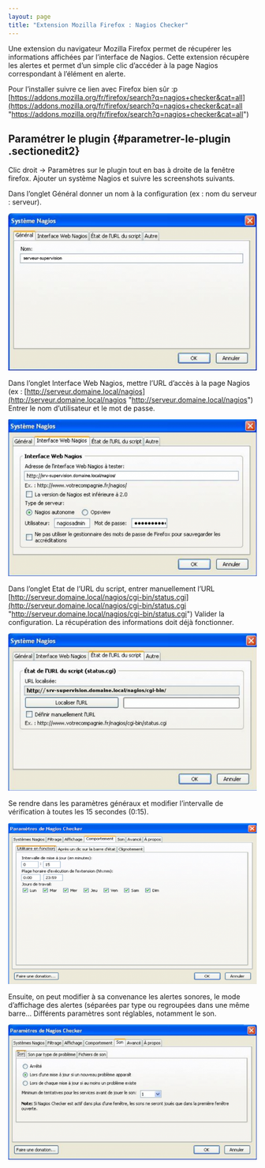 ```yaml
---
layout: page
title: "Extension Mozilla Firefox : Nagios Checker"
---
```


Une extension du navigateur Mozilla Firefox permet de récupérer les
informations affichées par l’interface de Nagios. Cette extension
récupère les alertes et permet d’un simple clic d’accéder à la page
Nagios correspondant à l’élément en alerte.

Pour l’installer suivre ce lien avec Firefox bien sûr :p
[https://addons.mozilla.org/fr/firefox/search?q=nagios+checker&cat=all](https://addons.mozilla.org/fr/firefox/search?q=nagios+checker&cat=all "https://addons.mozilla.org/fr/firefox/search?q=nagios+checker&cat=all")

Paramétrer le plugin {#parametrer-le-plugin .sectionedit2}
--------------------

Clic droit → Paramètres sur le plugin tout en bas à droite de la fenêtre
firefox. Ajouter un système Nagios et suivre les screenshots suivants.

Dans l’onglet Général donner un nom à la configuration (ex : nom du
serveur : serveur).

[![](../../assets/media/nagios/nagios-checker/nagios-checker-1.png@w=700)](../../_detail/nagios/nagios-checker/nagios-checker-1.png@id=nagios%253Amise-en-place-complete-nagios-sur-rhel-5.4%253Anagios-checker.html "nagios:nagios-checker:nagios-checker-1.png")

Dans l’onglet Interface Web Nagios, mettre l’URL d’accès à la page
Nagios (ex :
[http://serveur.domaine.local/nagios](http://serveur.domaine.local/nagios "http://serveur.domaine.local/nagios")
Entrer le nom d’utilisateur et le mot de passe.

[![](../../assets/media/nagios/nagios-checker/nagios-checker-2.png@w=700)](../../_detail/nagios/nagios-checker/nagios-checker-2.png@id=nagios%253Amise-en-place-complete-nagios-sur-rhel-5.4%253Anagios-checker.html "nagios:nagios-checker:nagios-checker-2.png")

Dans l’onglet Etat de l’URL du script, entrer manuellement l’URL
[http://serveur.domaine.local/nagios/cgi-bin/status.cgi](http://serveur.domaine.local/nagios/cgi-bin/status.cgi "http://serveur.domaine.local/nagios/cgi-bin/status.cgi")
Valider la configuration. La récupération des informations doit déjà
fonctionner.

[![](../../assets/media/nagios/nagios-checker/nagios-checker-3.png@w=700)](../../_detail/nagios/nagios-checker/nagios-checker-3.png@id=nagios%253Amise-en-place-complete-nagios-sur-rhel-5.4%253Anagios-checker.html "nagios:nagios-checker:nagios-checker-3.png")

Se rendre dans les paramètres généraux et modifier l’intervalle de
vérification à toutes les 15 secondes (0:15).

[![](../../assets/media/nagios/nagios-checker/nagios-checker-4.png@w=700)](../../_detail/nagios/nagios-checker/nagios-checker-4.png@id=nagios%253Amise-en-place-complete-nagios-sur-rhel-5.4%253Anagios-checker.html "nagios:nagios-checker:nagios-checker-4.png")

Ensuite, on peut modifier à sa convenance les alertes sonores, le mode
d’affichage des alertes (séparées par type ou regroupées dans une même
barre… Différents paramètres sont réglables, notamment le son.

[![](../../assets/media/nagios/nagios-checker/nagios-checker-5.png@w=700)](../../_detail/nagios/nagios-checker/nagios-checker-5.png@id=nagios%253Amise-en-place-complete-nagios-sur-rhel-5.4%253Anagios-checker.html "nagios:nagios-checker:nagios-checker-5.png")